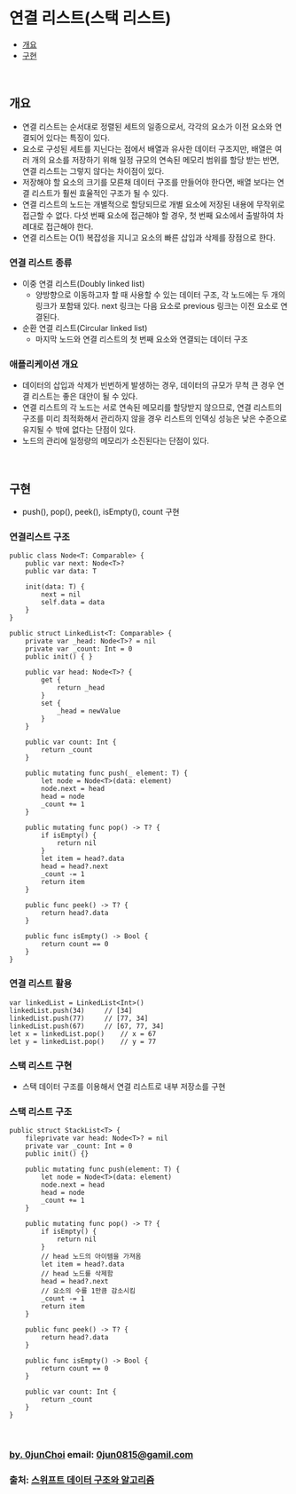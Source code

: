 # 연결 리스트(스택 리스트) 


* [개요](#개요)
* [구현](#구현)


&nbsp;
## 개요
* 연결 리스트는 순서대로 정렬된 세트의 일종으로서, 각각의 요소가 이전 요소와 연결되어 있다는 특징이 있다.
* 요소로 구성된 세트를 지닌다는 점에서 배열과 유사한 데이터 구조지만, 배열은 여러 개의 요소를 저장하기 위해 일정 규모의 연속된 메모리 범위를 할당 받는 반면, 연결 리스트는 그렇지 않다는 차이점이 있다.
* 저장해야 할 요소의 크기를 모른채 데이터 구조를 만들어야 한다면, 배열 보다는 연결 리스트가 훨씬 효율적인 구조가 될 수 있다.
* 연결 리스트의 노드는 개별적으로 할당되므로 개별 요소에 저장된 내용에 무작위로 접근할 수 없다. 다섯 번째 요소에 접근해야 할 경우, 첫 번째 요소에서 출발하여 차례대로 접근해야 한다.
* 연결 리스트는 O(1) 복잡성을 지니고 요소의 빠른 삽입과 삭제를 장점으로 한다.


### 연결 리스트 종류
* 이중 연결 리스트(Doubly linked list)
    * 양방향으로 이동하고자 할 때 사용할 수 있는 데이터 구조, 각 노드에는 두 개의 링크가 포함돼 있다. next 링크는 다음 요소로 previous 링크는 이전 요소로 연결된다.
* 순환 연결 리스트(Circular linked list)
    * 마지막 노드와 연결 리스트의 첫 번째 요소와 연결되는 데이터 구조
    

### 애플리케이션 개요
* 데이터의 삽입과 삭제가 빈번하게 발생하는 경우, 데이터의 규모가 무척 큰 경우 연결 리스트는 좋은 대안이 될 수 있다.
* 연결 리스트의 각 노드는 서로 연속된 메모리를 할당받지 않으므로, 연결 리스트의 구조를 미리 최적화해서 관리하지 않을 경우 리스트의 인덱싱 성능은 낮은 수준으로 유지될 수 밖에 없다는 단점이 있다.
* 노드의 관리에 일정량의 메모리가 소진된다는 단점이 있다.


&nbsp;
## 구현
* push(), pop(), peek(), isEmpty(), count 구현


### 연결리스트 구조
```
public class Node<T: Comparable> {
    public var next: Node<T>?
    public var data: T

    init(data: T) {
        next = nil
        self.data = data
    }
}
```
```
public struct LinkedList<T: Comparable> {
    private var _head: Node<T>? = nil
    private var _count: Int = 0
    public init() { }

    public var head: Node<T>? {
        get {
            return _head
        }
        set {
            _head = newValue
        }
    }

    public var count: Int {
        return _count
    }

    public mutating func push(_ element: T) {
        let node = Node<T>(data: element)
        node.next = head
        head = node
        _count += 1
    }

    public mutating func pop() -> T? {
        if isEmpty() {
            return nil
        }
        let item = head?.data
        head = head?.next
        _count -= 1
        return item
    }

    public func peek() -> T? {
        return head?.data
    }

    public func isEmpty() -> Bool {
        return count == 0
    }
}
```


### 연결 리스트 활용
```
var linkedList = LinkedList<Int>()
linkedList.push(34)     // [34]
linkedList.push(77)     // [77, 34]
linkedList.push(67)     // [67, 77, 34]
let x = linkedList.pop()    // x = 67
let y = linkedList.pop()    // y = 77
```


### 스택 리스트 구현
* 스택 데이터 구조를 이용해서 연결 리스트로 내부 저장소를 구현


### 스택 리스트 구조
```
public struct StackList<T> {
    fileprivate var head: Node<T>? = nil
    private var _count: Int = 0
    public init() {}

    public mutating func push(element: T) {
        let node = Node<T>(data: element)
        node.next = head
        head = node
        _count += 1
    }

    public mutating func pop() -> T? {
        if isEmpty() {
            return nil
        }
        // head 노드의 아이템을 가져옴
        let item = head?.data
        // head 노드를 삭제함
        head = head?.next
        // 요소의 수를 1만큼 감소시킴
        _count -= 1
        return item
    }

    public func peek() -> T? {
        return head?.data
    }

    public func isEmpty() -> Bool {
        return count == 0
    }

    public var count: Int {
        return _count
    }
}
```


&nbsp;
&nbsp;      
### [by. 0junChoi](https://github.com/0jun0815) email: <0jun0815@gamil.com>
### 출처: [스위프트 데이터 구조와 알고리즘](http://acornpub.co.kr/book/swift-structure-algorithms)
